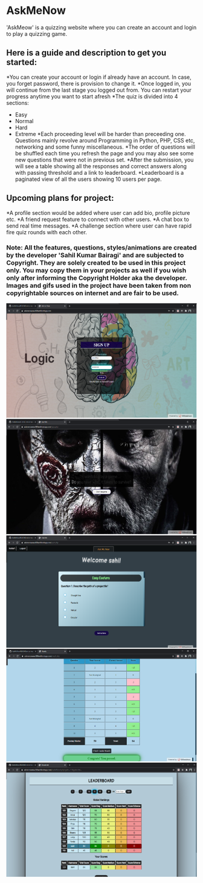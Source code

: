# AskMeNow
'AskMeow' is a quizzing website where you can create an account and login to play a quizzing game. 

## Here is a guide and description to get you started:
*You can create your account or login if already have an account. In case, you forget password, there is provision to change it.
*Once logged in, you will continue from the last stage you logged out from. You can restart your progress anytime you want to start afresh
*The quiz is divided into 4 sections:
  - Easy
  - Normal
  - Hard
  - Extreme
*Each proceeding level will be harder than preceeding one. Questions mainly revolve around Programming in Python, PHP, CSS etc, networking and some funny miscellaneous. 
*The order of questions will be shuffled each time you refresh the page and you may also see some new questions that were not in previous set.
*After the submission, you will see a table showing all the responses and correct answers along with passing threshold and a link to leaderboard.
*Leaderboard is a paginated view of all the users showing 10 users per page. 

## Upcoming plans for project:
*A profile section would be added where user can add bio, profile picture etc.
*A friend request feature to connect with other users.
*A chat box to send real time messages.
*A challenge section where user can have rapid fire quiz rounds with each other.

### Note: All the features, questions, styles/animations are created by the developer 'Sahil Kumar Bairagi' and are subjected to Copyright. They are solely created to be used in this project only. You may copy them in your projects as well if you wish only after informing the Copyright Holder aka the developer. Images and gifs used in the project have been taken from non copyrightable sources on internet and are fair to be used.

![Signup Page](readmeImage/signup.png)
![Post login Window](readmeImage/poster.png)
![Quiz](readmeImage/quiz.png)
![Result](readmeImage/result.png)
![Leaderboard](readmeImage/board.png)

